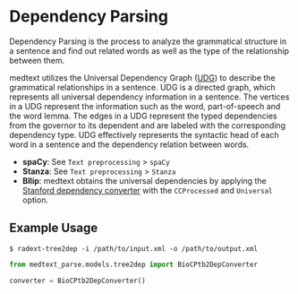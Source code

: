 # Dependency Parsing

Dependency Parsing is the process to analyze the grammatical structure in a
sentence and find out related words as well as the type of the relationship
between them.

medtext utilizes the Universal Dependency Graph
([UDG](https://universaldependencies.org/)) to describe the grammatical
relationships in a sentence. UDG is a directed graph, which represents all
universal dependency information in a sentence. The vertices in a UDG represent
the information such as the word, part-of-speech and the word lemma.
The edges in a UDG represent the typed dependencies from the governor to its
dependent and are labeled with the corresponding dependency type. UDG
effectively represents the syntactic head of each word in a
sentence and the dependency relation between words.

* **spaCy**: See `Text preprocessing` > `spaCy`
* **Stanza**: See `Text preprocessing` > `Stanza` 
* **Bllip**: medtext obtains the universal dependencies by applying the 
[Stanford dependency converter](https://github.com/dmcc/PyStanfordDependencies) 
with the `CCProcessed` and `Universal` option. 

## Example Usage

```shell
$ radext-tree2dep -i /path/to/input.xml -o /path/to/output.xml
```

```python
from medtext_parse.models.tree2dep import BioCPtb2DepConverter

converter = BioCPtb2DepConverter()
```